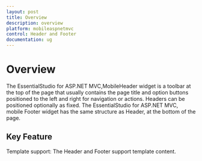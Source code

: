 ```yaml
---
layout: post
title: Overview
description: overview
platform: mobileaspnetmvc
control: Header and Footer
documentation: ug
---
```


# Overview

The EssentialStudio for ASP.NET MVC,MobileHeader widget is a toolbar at the top of the page that usually contains the page title and option buttons positioned to the left and right for navigation or actions. Headers can be positioned optionally as fixed. The EssentialStudio for ASP.NET MVC, mobile Footer widget has the same structure as Header, at the bottom of the page.

## Key Feature

Template support: The Header and Footer support template content.

